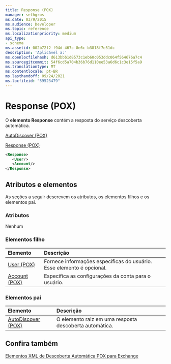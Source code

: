 ```yaml
---
title: Response (POX)
manager: sethgros
ms.date: 03/9/2015
ms.audience: Developer
ms.topic: reference
ms.localizationpriority: medium
api_type:
- schema
ms.assetid: 002b72f2-f94d-467c-8e6c-b3818f7e51dc
description: 'Aplicável a:'
ms.openlocfilehash: d613bbb1d8573c1eb60c053ddc064f564676a7c4
ms.sourcegitcommit: 54f6cd5a704b36b76d110ee53a6d6c1c3e15f5a9
ms.translationtype: MT
ms.contentlocale: pt-BR
ms.lasthandoff: 09/24/2021
ms.locfileid: "59523479"
---
```

# <a name="response-pox"></a>Response (POX)


  
O **elemento Response** contém a resposta do serviço descoberta automática. 
  
[AutoDiscover (POX)](autodiscover-pox.md)
  
[Response (POX)](response-pox.md)
  
```xml
<Response>
   <User/>
   <Account/>
</Response>
```

## <a name="attributes-and-elements"></a>Atributos e elementos

As seções a seguir descrevem os atributos, os elementos filhos e os elementos pai.
  
### <a name="attributes"></a>Atributos

Nenhum
  
### <a name="child-elements"></a>Elementos filho

|**Elemento**|**Descrição**|
|:-----|:-----|
|[User (POX)](user-pox.md) <br/> |Fornece informações específicas do usuário. Esse elemento é opcional.  <br/> |
|[Account (POX)](account-pox.md) <br/> |Especifica as configurações da conta para o usuário.  <br/> |
   
### <a name="parent-elements"></a>Elementos pai

|**Elemento**|**Descrição**|
|:-----|:-----|
|[AutoDiscover (POX)](autodiscover-pox.md) <br/> |O elemento raiz em uma resposta descoberta automática.  <br/> |
   
## <a name="see-also"></a>Confira também



[Elementos XML de Descoberta Automática POX para Exchange](pox-autodiscover-xml-elements-for-exchange.md)

